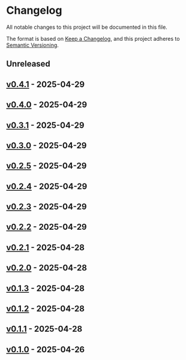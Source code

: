 # Changelog

All notable changes to this project will be documented in this file.

The format is based on [Keep a Changelog](https://keepachangelog.com/en/1.0.0/),
and this project adheres to [Semantic Versioning](https://semver.org/spec/v2.0.0.html).

## Unreleased


## [v0.4.1](https://github.com/madpin/cellmage/releases/tag/v0.4.1) - 2025-04-29

## [v0.4.0](https://github.com/madpin/cellmage/releases/tag/v0.4.0) - 2025-04-29

## [v0.3.1](https://github.com/madpin/cellmage/releases/tag/v0.3.1) - 2025-04-29

## [v0.3.0](https://github.com/madpin/cellmage/releases/tag/v0.3.0) - 2025-04-29

## [v0.2.5](https://github.com/madpin/cellmage/releases/tag/v0.2.5) - 2025-04-29

## [v0.2.4](https://github.com/madpin/cellmage/releases/tag/v0.2.4) - 2025-04-29

## [v0.2.3](https://github.com/madpin/cellmage/releases/tag/v0.2.3) - 2025-04-29

## [v0.2.2](https://github.com/madpin/cellmage/releases/tag/v0.2.2) - 2025-04-29

## [v0.2.1](https://github.com/madpin/cellmage/releases/tag/v0.2.1) - 2025-04-28

## [v0.2.0](https://github.com/madpin/cellmage/releases/tag/v0.2.0) - 2025-04-28

## [v0.1.3](https://github.com/madpin/cellmage/releases/tag/v0.1.3) - 2025-04-28

## [v0.1.2](https://github.com/madpin/cellmage/releases/tag/v0.1.2) - 2025-04-28

## [v0.1.1](https://github.com/madpin/cellmage/releases/tag/v0.1.1) - 2025-04-28

## [v0.1.0](https://github.com/madpin/cellmage/releases/tag/v0.1.0) - 2025-04-26
